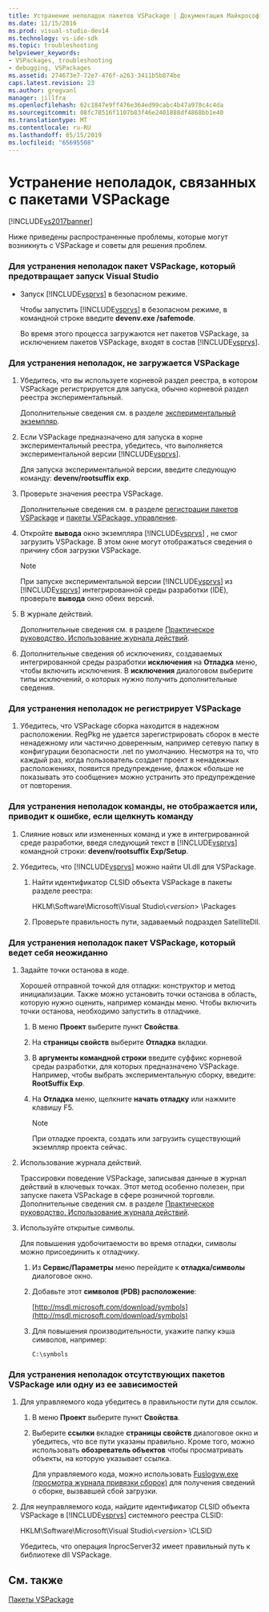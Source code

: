 ```yaml
---
title: Устранение неполадок пакетов VSPackage | Документация Майкрософт
ms.date: 11/15/2016
ms.prod: visual-studio-dev14
ms.technology: vs-ide-sdk
ms.topic: troubleshooting
helpviewer_keywords:
- VSPackages, troubleshooting
- debugging, VSPackages
ms.assetid: 274673e7-72e7-476f-a263-3411b5b874be
caps.latest.revision: 23
ms.author: gregvanl
manager: jillfra
ms.openlocfilehash: 62c1847e9ff476e364ed99cabc4b47a970c4c4da
ms.sourcegitcommit: 08fc78516f1107b83f46e2401888df4868bb1e40
ms.translationtype: MT
ms.contentlocale: ru-RU
ms.lasthandoff: 05/15/2019
ms.locfileid: "65695508"
---
```

# <a name="troubleshooting-vspackages"></a>Устранение неполадок, связанных с пакетами VSPackage
[!INCLUDE[vs2017banner](../includes/vs2017banner.md)]

Ниже приведены распространенные проблемы, которые могут возникнуть с VSPackage и советы для решения проблем.  
  
### <a name="to-troubleshoot-a-vspackage-that-keeps-visual-studio-from-starting"></a>Для устранения неполадок пакет VSPackage, который предотвращает запуск Visual Studio  
  
- Запуск [!INCLUDE[vsprvs](../includes/vsprvs-md.md)] в безопасном режиме.  
  
     Чтобы запустить [!INCLUDE[vsprvs](../includes/vsprvs-md.md)] в безопасном режиме, в командной строке введите **devenv.exe /safemode**.  
  
     Во время этого процесса загружаются нет пакетов VSPackage, за исключением пакетов VSPackage, входят в состав [!INCLUDE[vsprvs](../includes/vsprvs-md.md)].  
  
### <a name="to-troubleshoot-a-vspackage-that-does-not-load"></a>Для устранения неполадок, не загружается VSPackage  
  
1. Убедитесь, что вы используете корневой раздел реестра, в котором VSPackage регистрируется для запуска, обычно корневой раздел реестра экспериментальный.  
  
     Дополнительные сведения см. в разделе [экспериментальный экземпляр](../extensibility/the-experimental-instance.md).  
  
2. Если VSPackage предназначено для запуска в корне экспериментальный реестра, убедитесь, что выполняется экспериментальной версии [!INCLUDE[vsprvs](../includes/vsprvs-md.md)].  
  
     Для запуска экспериментальной версии, введите следующую команду: **devenv/rootsuffix exp**.  
  
3. Проверьте значения реестра VSPackage.  
  
     Дополнительные сведения см. в разделе [регистрации пакетов VSPackage](internals/registering-vspackages.md) и [пакеты VSPackage, управление](../extensibility/managing-vspackages.md).  
  
4. Откройте **вывода** окно экземпляра [!INCLUDE[vsprvs](../includes/vsprvs-md.md)] , не смог загрузить VSPackage. В этом окне могут отображаться сведения о причину сбоя загрузки VSPackage.  
  
    > [!NOTE]
    > При запуске экспериментальной версии [!INCLUDE[vsprvs](../includes/vsprvs-md.md)] из [!INCLUDE[vsprvs](../includes/vsprvs-md.md)] интегрированной среды разработки (IDE), проверьте **вывода** окно обеих версий.  
  
5. В журнале действий.  
  
     Дополнительные сведения см. в разделе [Практическое руководство. Использование журнала действий](../extensibility/how-to-use-the-activity-log.md).  
  
6. Дополнительные сведения об исключениях, создаваемых интегрированной среды разработки **исключения** на **Отладка** меню, чтобы включить исключения. В **исключения** диалоговом выберите типы исключений, о которых нужно получить дополнительные сведения.  
  
### <a name="to-troubleshoot-a-vspackage-that-does-not-register"></a>Для устранения неполадок не регистрирует VSPackage  
  
1. Убедитесь, что VSPackage сборка находится в надежном расположении. RegPkg не удается зарегистрировать сборок в месте ненадежному или частично доверенным, например сетевую папку в конфигурации безопасности .net по умолчанию. Несмотря на то, что каждый раз, когда пользователь создает проект в ненадежных расположениях, появится предупреждение, флажок «больше не показывать это сообщение» можно устранить это предупреждение от повторения.  
  
### <a name="to-troubleshoot-a-command-that-is-not-visible-or-that-generates-an-error-when-you-click-a-command"></a>Для устранения неполадок команды, не отображается или, приводит к ошибке, если щелкнуть команду  
  
1. Слияние новых или измененных команд и уже в интегрированной среде разработки, введя следующий текст в [!INCLUDE[vsprvs](../includes/vsprvs-md.md)] командной строки: **devenv/rootsuffix Exp/Setup**.  
  
2. Убедитесь, что [!INCLUDE[vsprvs](../includes/vsprvs-md.md)] можно найти UI.dll для VSPackage.  
  
    1. Найти идентификатор CLSID объекта VSPackage в пакеты разделе реестра:  
  
         HKLM\Software\Microsoft\Visual Studio\\*\<version>* \Packages  
  
    2. Проверьте правильность пути, задаваемый подраздел SatelliteDll.  
  
### <a name="to-troubleshoot-a-vspackage-that-behaves-unexpectedly"></a>Для устранения неполадок пакет VSPackage, который ведет себя неожиданно  
  
1. Задайте точки останова в коде.  
  
     Хорошей отправной точкой для отладки: конструктор и метод инициализации. Также можно установить точки останова в область, которую нужно оценить, например команды меню. Чтобы включить точки останова, необходимо запустить в отладчике.  
  
    1. В меню **Проект** выберите пункт **Свойства**.  
  
    2. На **страницы свойств** выберите **Отладка** вкладки.  
  
    3. В **аргументы командной строки** введите суффикс корневой среды разработки, для которых предназначено VSPackage. Например, чтобы выбрать экспериментальную сборку, введите: **RootSuffix Exp**.  
  
    4. На **Отладка** меню, щелкните **начать отладку** или нажмите клавишу F5.  
  
        > [!NOTE]
        > При отладке проекта, создать или загрузить существующий экземпляр проекта сейчас.  
  
2. Использование журнала действий.  
  
     Трассировки поведение VSPackage, записывая данные в журнал действий в ключевых точках. Этот метод особенно полезен, при запуске пакета VSPackage в сфере розничной торговли. Дополнительные сведения см. в разделе [Практическое руководство. Использование журнала действий](../extensibility/how-to-use-the-activity-log.md).  
  
3. Используйте открытые символы.  
  
     Для повышения удобочитаемости во время отладки, символы можно присоединить к отладчику.  
  
    1. Из **Сервис/Параметры** меню перейдите к **отладка/символы** диалоговое окно.  
  
    2. Добавьте этот **символов (PDB) расположение**:  
  
         [http://msdl.microsoft.com/download/symbols](http://msdl.microsoft.com/download/symbols)  
  
    3. Для повышения производительности, укажите папку кэша символов, например:  
  
        ```  
        C:\symbols  
        ```  
  
### <a name="to-troubleshoot-a-missing-vspackage-or-one-of-its-dependencies"></a>Для устранения неполадок отсутствующих пакетов VSPackage или одну из ее зависимостей  
  
1. Для управляемого кода убедитесь в правильности пути для ссылок.  
  
   1. В меню **Проект** выберите пункт **Свойства**.  
  
   2. Выберите **ссылки** вкладке **страницы свойств** диалоговое окно и убедитесь, что все пути указаны правильно. Кроме того, можно использовать **обозреватель объектов** чтобы просматривать объекты, на которую указывает ссылка.  
  
        Для управляемого кода, можно использовать [Fuslogvw.exe (просмотра журнала привязки сборок)](https://msdn.microsoft.com/library/e32fa443-0778-4cc3-bf36-5c8ea297d296) для получения сведений о сборке, вызвавшей сбой загрузки.  
  
2. Для неуправляемого кода, найдите идентификатор CLSID объекта VSPackage в [!INCLUDE[vsprvs](../includes/vsprvs-md.md)] системного реестра CLSID:  
  
    HKLM\Software\Microsoft\Visual Studio\\*\<version>* \CLSID  
  
   Убедитесь, что операция InprocServer32 имеет правильный путь к библиотеке dll VSPackage.  
  
## <a name="see-also"></a>См. также  
 [Пакеты VSPackage](../extensibility/internals/vspackages.md)
